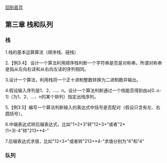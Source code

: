 [回到首页](../README.md)

## 第三章 栈和队列

### 栈
<span id="id1"></span>
1.栈的基本运算算法（顺序栈、链栈）

2.【例3.4】 设计一个算法利用顺序栈判断一个字符串是否是对称串。所谓对称串是指从左向右读和从右向左读的序列相同。

3.设计一个算法，利用栈将一个正十进制整数转换为二进制数并输出。

4.假设输入序列是1、2、…、n。设计一个算法判断通过一个栈能否得到由a[0..n-1]（为1、2、…、n的某个排列）指定出栈序列。

5.【例3.5】编写一个算法判断输入的表达式中括号是否配对（假设只含有左、右圆括号）。

6.中缀表达式转后缀表达式，比如"1+2+3"转"12+3+"或者"2*(1+3)-4"转"213+*4-"

7.后缀表达式求值，比如"12+3+"或者转"213+*4-"求值分别为"6"和"4"

### 队列




